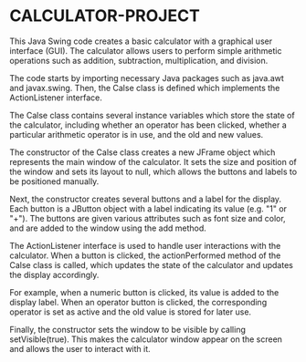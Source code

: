 # CALCULATOR-PROJECT
This Java Swing code creates a basic calculator with a graphical user interface (GUI). 
The calculator allows users to perform simple arithmetic operations such as addition, subtraction, multiplication, and division.

The code starts by importing necessary Java packages such as java.awt and javax.swing. 
Then, the Calse class is defined which implements the ActionListener interface.

The Calse class contains several instance variables which store the state of the calculator, including whether an operator has been clicked, whether a particular arithmetic operator is in use, and the old and new values.

The constructor of the Calse class creates a new JFrame object which represents the main window of the calculator. 
It sets the size and position of the window and sets its layout to null, which allows the buttons and labels to be positioned manually.

Next, the constructor creates several buttons and a label for the display.
Each button is a JButton object with a label indicating its value (e.g. "1" or "+").
The buttons are given various attributes such as font size and color, and are added to the window using the add method.

The ActionListener interface is used to handle user interactions with the calculator. When a button is clicked,
the actionPerformed method of the Calse class is called, which updates the state of the calculator and updates the display accordingly.

For example, when a numeric button is clicked, its value is added to the display label. 
When an operator button is clicked, the corresponding operator is set as active and the old value is stored for later use.

Finally, the constructor sets the window to be visible by calling setVisible(true). This makes the calculator window appear on the screen and allows the user to interact with it.
